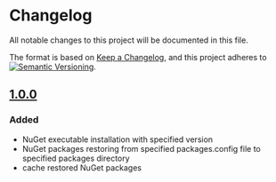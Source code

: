 # Changelog

All notable changes to this project will be documented in this file.

The format is based on [Keep a Changelog](https://keepachangelog.com/en/1.0.0/),
and this project adheres to
[![Semantic Versioning](https://img.shields.io/static/v1?label=Semantic%20Versioning&message=v2.0.0&color=green&logo=semver)](https://semver.org/lang/en/spec/v2.0.0.html).

<!--
## [Unreleased]

## [1.0.0]

### Added

- feature

### Changed

- behavior

### Deprecated

- soon-to-be removed features

### Removed

- now removed features

### Fixed

- bug fixes

### Security

- in case of vulnerabilities
-
-->

## [1.0.0]

### Added

- NuGet executable installation with specified version
- NuGet packages restoring from specified packages.config file
  to specified packages directory
- cache restored NuGet packages

[Unreleased]: https://github.com/IT-Service/restore-nuget-packages/compare/v1.0.0...HEAD
[1.0.1]: https://github.com/IT-Service/restore-nuget-packages/compare/v1.0.0...v1.0.1
[1.0.0]: https://github.com/IT-Service/restore-nuget-packages/releases/tag/v1.0.0
